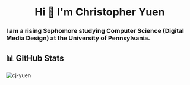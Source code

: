 <h1 align="center">Hi 👋 I'm Christopher Yuen</h1>
<h3 align="left">I am a rising Sophomore studying Computer Science (Digital Media Design) at the University of Pennsylvania.</h3>

## 📊 GitHub Stats
<p><img align="center" src="https://github-readme-stats.vercel.app/api/top-langs?username=cj-yuen&show_icons=true&theme=tokyonight&locale=en&layout=compact" alt="cj-yuen" /></p>

<!--
**cj-yuen/cj-yuen** is a ✨ _special_ ✨ repository because its `README.md` (this file) appears on your GitHub profile.

Here are some ideas to get you started:

- 🔭 I’m currently working on ...
- 🌱 I’m currently learning ...
- 👯 I’m looking to collaborate on ...
- 🤔 I’m looking for help with ...
- 💬 Ask me about ...
- 📫 How to reach me: ...
- 😄 Pronouns: ...
- ⚡ Fun fact: ...
-->

